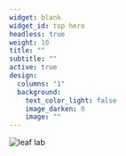 ```yaml
---
widget: blank
widget_id: top hero
headless: true
weight: 10
title: ""
subtitle: ""
active: true
design:
  columns: "1"
  background:
    text_color_light: false
    image_darken: 0
    image: ""
---
```

![leaf lab](hero.png)